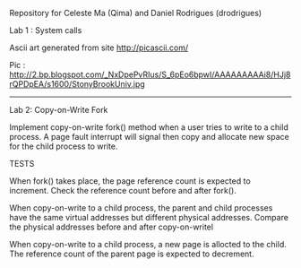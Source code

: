 Repository for Celeste Ma (Qima) and Daniel Rodrigues (drodrigues)

Lab 1 : System calls

Ascii art generated from site http://picascii.com/

Pic : http://2.bp.blogspot.com/_NxDpePvRIus/S_6pEo6bpwI/AAAAAAAAAi8/HJj8rQPDpEA/s1600/StonyBrookUniv.jpg

________________________________________________

Lab 2: Copy-on-Write Fork

Implement copy-on-write fork() method when a user tries to write 
to a child process. A page fault interrupt will signal then copy 
and allocate new space for the child process to write.

TESTS

When fork() takes place, the page reference count is expected to
increment. Check the reference count before and after fork().

When copy-on-write to a child process, the parent and child processes
have the same virtual addresses but different physical addresses. 
Compare the physical addresses before and after copy-on-writel

When copy-on-write to a child process, a new page is allocted to the
child. The reference count of the parent page is expected to decrement.

